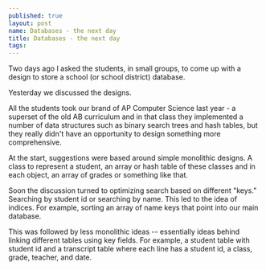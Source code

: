```yaml
---
published: true
layout: post
name: Databases - the next day
title: Databases - the next day
tags: 
---
```


Two days ago I asked the students, in small groups, to come up with a design to store a school (or school district) database.

Yesterday we discussed the designs.

All the students took our brand of AP Computer Science last year - a
superset of the old AB curriculum and in that class they implemented a
number of data structures such as binary search trees and hash tables,
but they really didn't have an opportunity to design something more
comprehensive.

At the start, suggestions were based around simple monolithic
designs. A class to represent a student, an array or hash table of
these classes and in each object, an array of grades or something like
that. 

Soon the discussion turned to optimizing search based on different
"keys." Searching by student id or searching by name. This led to the
idea of indices. For example, sorting an array of name keys that point
into our main database.

This was followed by less monolithic ideas -- essentially ideas behind
linking different tables using key fields. For example, a student
table with student id and a transcript table where each line has a
student id, a class, grade, teacher, and date.

